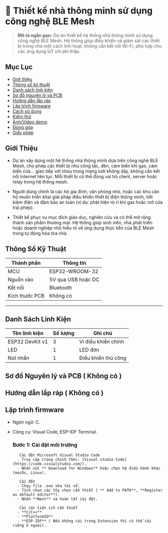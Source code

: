 # 🔌 Thiết kế nhà thông minh sử dụng công nghệ BLE Mesh

> **Mô tả ngắn gọn:** Dự án thiết kế hệ thống nhà thông minh sử dụng công nghệ BLE Mesh. Hệ thống giúp điều khiển và giám sát các thiết bị trong nhà một cách linh hoạt, không cần kết nối Wi-Fi, phù hợp cho các ứng dụng IoT chi phí thấp.

## Mục Lục
- [Giới thiệu](#giới-thiệu)
- [Thông số kỹ thuật](#thông-số-kỹ-thuật)
- [Danh sách linh kiện](#danh-sách-linh-kiện)
- [Sơ đồ nguyên lý và PCB](#sơ-đồ-nguyên-lý-và-pcb)
- [Hướng dẫn lắp ráp](#hướng-dẫn-lắp-ráp)
- [Lập trình firmware](#lập-trình-firmware)
- [Cách sử dụng](#cách-sử-dụng)
- [Kiểm thử](#kiểm-thử)
- [Ảnh/Video demo](#ảnhvideo-demo)
- [Đóng góp](#đóng-góp)
- [Giấy phép](#giấy-phép)

## Giới Thiệu

- Dự án xây dựng một hệ thống nhà thông minh dựa trên công nghệ BLE Mesh, cho phép các thiết bị như công tắc, đèn, cảm biến khí gas, cảm biến cửa... giao tiếp với nhau trong mạng lưới không dây, không cần kết nối Internet liên tục. Mỗi thiết bị có thể đóng vai trò client, server hoặc relay trong hệ thống mesh.

- Người dùng chính là các hộ gia đình, văn phòng nhỏ, hoặc các khu căn hộ muốn triển khai giải pháp điều khiển thiết bị điện thông minh, tiết kiệm điện và đảm bảo an toàn (ví dụ: phát hiện rò rỉ khí gas hoặc mở cửa trái phép).

- Thiết kế phục vụ mục đích giáo dục, nghiên cứu và có thể mở rộng thành sản phẩm thương mại. Hệ thống giúp sinh viên, nhà phát triển hoặc doanh nghiệp nhỏ hiểu rõ về ứng dụng thực tiễn của BLE Mesh trong tự động hóa tòa nhà.

## Thông Số Kỹ Thuật

| Thành phần     | Thông tin               |
|----------------|-------------------------|
| MCU            | ESP32-WROOM-32          |
| Nguồn vào      | 5V qua USB hoặc DC      |
| Kết nối        | Bluetooth               |
| Kích thước PCB | Không có                |

---

## Danh Sách Linh Kiện

| Tên linh kiện             | Số lượng | Ghi chú                    |
|---------------------------|----------|----------------------------|
| ESP32 DevKit v1           | 3        | Vi điều khiển chính        |
| LED                       | 1        | LED đơn                    |
| Nút nhấn                  | 1        | Điều khiển thủ công        |

## Sơ đồ Nguyên lý và PCB ( Không có )

## Hướng dẫn lắp ráp ( Không có )

## Lập trình firmware

- Ngôn ngữ: C.
- Công cụ: Visual Code, ESP-IDF Terminal.

	### Bước 1: Cài đặt môi trường
		 Cài đặt Microsoft Visual Studio Code 
		- Truy cập trang chính thức: [Visual studio Code](https://code.visualstudio.com/).
		- Nhấn nút ** Download for Windows** hoặc chọn hệ điều hành khác (macOs, Linux).
		
		 Cài đặt 
		- Chạy file .exe vừa tải về.
		- Tích chọn các tùy chọn cần thiết ( ** Add to PATH**, **Register as default editor**).
		- Nhấn **Next** và hoàn tất cài đặt.
		
		 Cài các tiện ích cần thiết
		- **C/C++**
		- **PlatformIO**
		- **ESP-IDF** ( Nếu không cài trong Extension thì có thể cài riêng ở ngoài).
		
		
		

